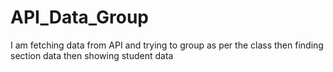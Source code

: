 # API_Data_Group
I am fetching data from API and trying to group as per the class then finding section data then showing student data
